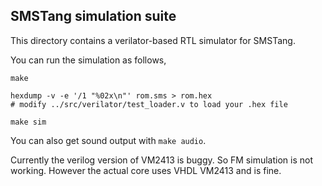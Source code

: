 
## SMSTang simulation suite

This directory contains a verilator-based RTL simulator for SMSTang.

You can run the simulation as follows,

```
make

hexdump -v -e '/1 "%02x\n"' rom.sms > rom.hex
# modify ../src/verilator/test_loader.v to load your .hex file

make sim
```

You can also get sound output with `make audio`.

Currently the verilog version of VM2413 is buggy. So FM simulation is not working.
However the actual core uses VHDL VM2413 and is fine.